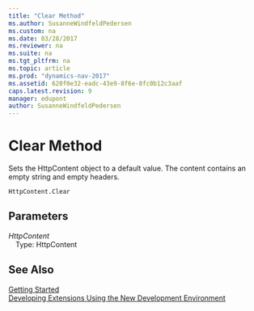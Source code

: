 ```yaml
---
title: "Clear Method"
ms.author: SusanneWindfeldPedersen
ms.custom: na
ms.date: 03/28/2017
ms.reviewer: na
ms.suite: na
ms.tgt_pltfrm: na
ms.topic: article
ms.prod: "dynamics-nav-2017"
ms.assetid: 620f0e32-eadc-43e9-8f6e-8fc0b12c3aaf
caps.latest.revision: 9
manager: edupont
author: SusanneWindfeldPedersen
---
```


# Clear Method
Sets the HttpContent object to a default value. The content contains an empty string and empty headers.

```
HttpContent.Clear
```

## Parameters
*HttpContent*  
&emsp;Type: HttpContent

## See Also
[Getting Started](../devenv-get-started.md)  
[Developing Extensions Using the New Development Environment](../devenv-dev-overview.md)
